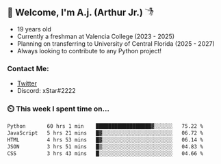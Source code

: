 ## 👋 Welcome, I'm A.j. (Arthur Jr.)    <img src="./assets/funny-dance.gif" height="20" width="20">


- 19 years old
- Currently a freshman at Valencia  College (2023 - 2025)
- Planning on transferring  to University of Central Florida (2025 - 2027)
- Always looking to contribute to any Python project!


### Contact Me:
- [Twitter](https://twitter.com/xStar2222)
- Discord: xStar#2222


### ⏲️ This week I spent time on...
<!--START_SECTION:waka-->

```text
Python       60 hrs 1 min    ██████████████████▓░░░░░░   75.22 %
JavaScript   5 hrs 21 mins   █▓░░░░░░░░░░░░░░░░░░░░░░░   06.72 %
HTML         4 hrs 53 mins   █▓░░░░░░░░░░░░░░░░░░░░░░░   06.14 %
JSON         3 hrs 51 mins   █▒░░░░░░░░░░░░░░░░░░░░░░░   04.83 %
CSS          3 hrs 43 mins   █░░░░░░░░░░░░░░░░░░░░░░░░   04.66 %
```

<!--END_SECTION:waka-->
